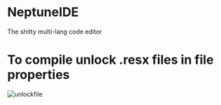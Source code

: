 # NeptuneIDE
The shitty multi-lang code editor
# To compile unlock .resx files in file properties 
![unlockfile](https://user-images.githubusercontent.com/89011403/216125613-7fafb9f8-8d75-4962-baef-a6fedd701dd7.png)
